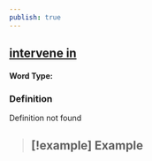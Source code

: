 ```yaml
---
publish: true
---
```

## [intervene in](https://dictionary.cambridge.org/dictionary/english/intervene-in)

#### Word Type: 
### Definition
Definition not found

>[!example] Example
> - 
